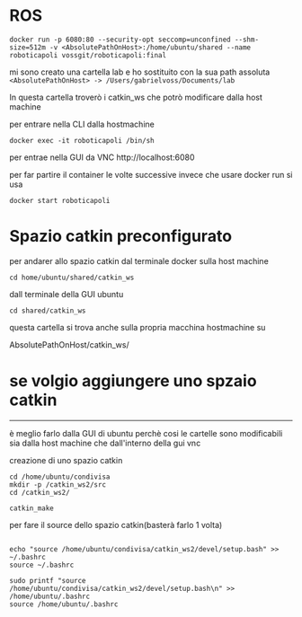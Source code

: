# ROS


```
docker run -p 6080:80 --security-opt seccomp=unconfined --shm-size=512m -v <AbsolutePathOnHost>:/home/ubuntu/shared --name roboticapoli vossgit/roboticapoli:final
```


mi sono creato una cartella lab e ho sostituito con la sua path assoluta <br>
```<AbsolutePathOnHost> -> /Users/gabrielvoss/Documents/lab```

In questa cartella troverò i catkin_ws che potrò modificare dalla host machine




per entrare nella CLI dalla hostmachine
```
docker exec -it roboticapoli /bin/sh
```

per entrae nella GUI da VNC
http://localhost:6080




per far partire il container le volte successive invece che usare docker run si usa

```
docker start roboticapoli
```



# Spazio catkin preconfigurato

per andarer allo spazio catkin dal terminale docker sulla host machine
```
cd home/ubuntu/shared/catkin_ws
```

dall terminale della GUI ubuntu

```
cd shared/catkin_ws
```


questa cartella si trova anche sulla propria macchina hostmachine su

AbsolutePathOnHost/catkin_ws/



# se volgio aggiungere uno spzaio catkin

---
è meglio farlo dalla GUI di ubuntu perchè cosi le cartelle sono modificabili sia dalla host machine che dall'interno della gui vnc


creazione di uno spazio catkin
```
cd /home/ubuntu/condivisa
mkdir -p /catkin_ws2/src
cd /catkin_ws2/

catkin_make
```

per fare il source dello spazio catkin(basterà farlo 1 volta)
```

echo "source /home/ubuntu/condivisa/catkin_ws2/devel/setup.bash" >> ~/.bashrc
source ~/.bashrc

sudo printf "source /home/ubuntu/condivisa/catkin_ws2/devel/setup.bash\n" >> /home/ubuntu/.bashrc
source /home/ubuntu/.bashrc

```
